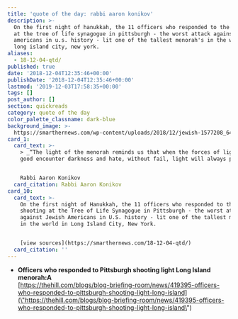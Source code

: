 ```yaml
---
title: 'quote of the day: rabbi aaron konikov'
description: >-
  On the first night of hanukkah, the 11 officers who responded to the shooting
  at the tree of life synagogue in pittsburgh - the worst attack against jewish
  americans in u.s. history - lit one of the tallest menorah's in the world in
  long island city, new york.
aliases:
  - 18-12-04-qtd/
published: true
date: '2018-12-04T12:35:46+00:00'
publishDate: '2018-12-04T12:35:46+00:00'
lastmod: '2019-12-03T17:58:35+00:00'
tags: []
post_author: []
section: quickreads
category: quote of the day
color_palette_classname: dark-blue
background_image: >-
  https://smarthernews.com/wp-content/uploads/2018/12/jewish-1577208_640-min-e1577042602305.jpg
card_1:
  card_text: >-
    > _“The light of the menorah reminds us that when the forces of light and
    good encounter darkness and hate, without fail, light will always prevail…”_


    Rabbi Aaron Konikov
  card_citation: Rabbi Aaron Konikov
card_10:
  card_text: >-
    On the first night of Hanukkah, the 11 officers who responded to the
    shooting at the Tree of Life Synagogue in Pittsburgh - the worst attack
    against Jewish Americans in U.S. history - lit one of the tallest menorah's
    in the world in Long Island City, New York.


    [view sources](https://smarthernews.com/18-12-04-qtd/)
  card_citation: ''
---
```

*   **Officers who responded to Pittsburgh shooting light Long Island menorah:A**  
    [https://thehill.com/blogs/blog-briefing-room/news/419395-officers-who-responded-to-pittsburgh-shooting-light-long-island](\"https://thehill.com/blogs/blog-briefing-room/news/419395-officers-who-responded-to-pittsburgh-shooting-light-long-island\")